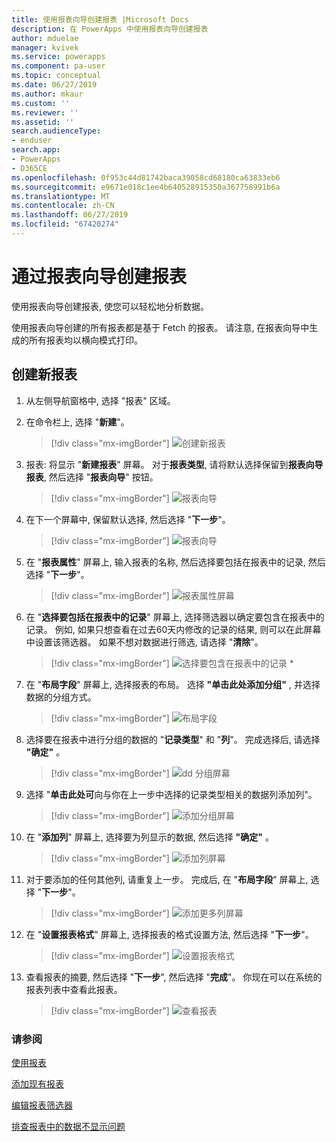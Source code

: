 ```yaml
---
title: 使用报表向导创建报表 |Microsoft Docs
description: 在 PowerApps 中使用报表向导创建报表
author: mduelae
manager: kvivek
ms.service: powerapps
ms.component: pa-user
ms.topic: conceptual
ms.date: 06/27/2019
ms.author: mkaur
ms.custom: ''
ms.reviewer: ''
ms.assetid: ''
search.audienceType:
- enduser
search.app:
- PowerApps
- D365CE
ms.openlocfilehash: 0f953c44d81742baca39058cd68180ca63833eb6
ms.sourcegitcommit: e9671e018c1ee4b640528915350a367758991b6a
ms.translationtype: MT
ms.contentlocale: zh-CN
ms.lasthandoff: 06/27/2019
ms.locfileid: "67420274"
---
```

# <a name="create-a-report-using-the-report-wizard"></a>通过报表向导创建报表


使用报表向导创建报表, 使您可以轻松地分析数据。 

使用报表向导创建的所有报表都是基于 Fetch 的报表。 请注意, 在报表向导中生成的所有报表均以横向模式打印。

## <a name="create-a-new-report"></a>创建新报表

1. 从左侧导航窗格中, 选择 "报表" 区域。  
2. 在命令栏上, 选择 "**新建**"。

    > [!div class="mx-imgBorder"]
    > ![创建新报表](media/newreport.png "创建新报表")
  
3. 报表: 将显示 "**新建报表**" 屏幕。 对于**报表类型**, 请将默认选择保留到**报表向导报表**, 然后选择 "**报表向导**" 按钮。 

    > [!div class="mx-imgBorder"]
    > ![报表向导](media/report_wizard.png "报表向导屏幕")
  
4. 在下一个屏幕中, 保留默认选择, 然后选择 "**下一步**"。
 
    > [!div class="mx-imgBorder"]
    > ![报表向导](media/report_wizard_1.png "报表向导屏幕")
   
4. 在 "**报表属性**" 屏幕上, 输入报表的名称, 然后选择要包括在报表中的记录, 然后选择 "**下一步**"。
 
    > [!div class="mx-imgBorder"]
    > ![报表属性屏幕](media/report_wizard_2.png "报表属性屏幕")
  
5.  在 "**选择要包括在报表中的记录**" 屏幕上, 选择筛选器以确定要包含在报表中的记录。 例如, 如果只想查看在过去60天内修改的记录的结果, 则可以在此屏幕中设置该筛选器。 如果不想对数据进行筛选, 请选择 "**清除**"。

    > [!div class="mx-imgBorder"]
    > ![选择要包含在报表中的记录 *](media/report_wizard_3.png "选择要包含在报表中的记录")
  
6. 在 "**布局字段**" 屏幕上, 选择报表的布局。 选择 **"单击此处添加分组"** , 并选择数据的分组方式。

    > [!div class="mx-imgBorder"]
    > ![布局字段](media/report_wizard_4.png "布局字段")

7. 选择要在报表中进行分组的数据的 "**记录类型**" 和 "**列**"。 完成选择后, 请选择 **"确定"** 。

    > [!div class="mx-imgBorder"]
    > ![dd 分组屏幕](media/report_wizard_5.png "添加分组屏幕")
  
8. 选择 "**单击此处可**向与你在上一步中选择的记录类型相关的数据列添加列"。  

    > [!div class="mx-imgBorder"]
    > ![添加分组屏幕](media/report_wizard_6.png "添加分组屏幕")

9. 在 "**添加列**" 屏幕上, 选择要为列显示的数据, 然后选择 **"确定"** 。 

    > [!div class="mx-imgBorder"]
    > ![添加列屏幕](media/report_wizard_7.png "添加列屏幕")
  
10. 对于要添加的任何其他列, 请重复上一步。 完成后, 在 "**布局字段**" 屏幕上, 选择 "**下一步**"。
 
    > [!div class="mx-imgBorder"]
    > ![添加更多列屏幕](media/report_wizard_8.png "添加更多列屏幕")
  
11. 在 "**设置报表格式**" 屏幕上, 选择报表的格式设置方法, 然后选择 "**下一步**"。
 
    > [!div class="mx-imgBorder"]
    > ![设置报表格式](media/report_wizard_9.png "设置报表屏幕格式")

12. 查看报表的摘要, 然后选择 "**下一步**", 然后选择 "**完成**"。 你现在可以在系统的报表列表中查看此报表。

    > [!div class="mx-imgBorder"]
    > ![查看报表](media/report_wizard_10.png "查看报表")

### <a name="see-also"></a>请参阅
[使用报表](work-with-reports.md) 

[添加现有报表](add-existing-report.md)

[编辑报表筛选器](edit-report-filter.md)

[排查报表中的数据不显示问题](troubleshoot-reports.md)


